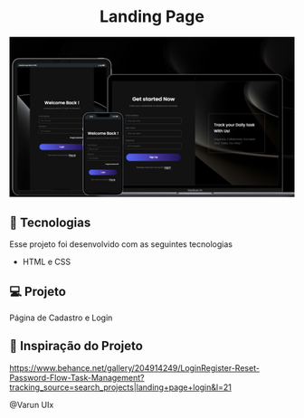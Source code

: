 <h1 align="center">Landing Page</h1>

<img src="gitHub/preview.jpg">

## 🚀 Tecnologias

Esse projeto foi desenvolvido com as seguintes tecnologias

- HTML e CSS

## 💻 Projeto

Página de Cadastro e Login

## 📍 Inspiração do Projeto

 https://www.behance.net/gallery/204914249/LoginRegister-Reset-Password-Flow-Task-Management?tracking_source=search_projects|landing+page+login&l=21

 @Varun UIx